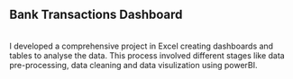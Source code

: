 ## Bank Transactions Dashboard
<br>
I developed a comprehensive project in Excel creating dashboards and tables to analyse the data. This process involved different stages like data pre-processing, data cleaning and data visulization using powerBI. 

